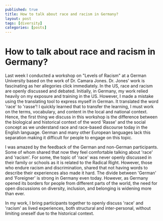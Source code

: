 ```yaml
---
published: true
title: How to talk about race and racism in Germany?
layout: post
tags: [diversity]
categories: [posts]
---
```


# How to talk about race and racism in Germany?

Last week I conducted a workshop on "Levels of Racism" at a German University based on the work of Dr. Camara Jones. Dr. Jones' work is fascinating as her allegories click immediately. In the US, race and racism are openly discussed and debated. Initially, in Germany, my work relied heavily on my exposure and training in the US. However, I made a mistake using the translating tool to express myself in German. It translated the word 'race' to 'rasse'! I quickly learned that to transfer the learning, I must work on the terms, vocabulary, and content in the local and national context. Hence, the first thing we discuss in this workshop is the difference between the biological and historical context of the word 'Rasse' and the social concept as we understand race and race-based discourse today in the English language. German and many other European languages lack this separation making it difficult for people to engage on this topic.

I was amazed by the feedback of the German and non-German participants. Some of whom shared that now they feel comfortable talking about 'race' and 'racism'. For some, the topic of 'race' was never openly discussed in their family or schools as it is related to the Radical Right. However, those who endure racism and discrimination, shared that not having words to describe their experiences also made it hard. The divide between 'German' and 'Foreigner' is strong in Germany even today. However, as Germany opened its borders for people from different parts of the world, the need for open discussions on diversity, inclusion, and belonging is widening more than ever.

In my work, I bring participants together to openly discuss 'race' and 'racism' as lived experiences, both structural and inter-personal, without limiting oneself due to the historical context. 
